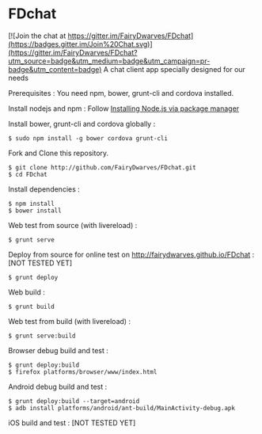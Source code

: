 # FDchat

[![Join the chat at https://gitter.im/FairyDwarves/FDchat](https://badges.gitter.im/Join%20Chat.svg)](https://gitter.im/FairyDwarves/FDchat?utm_source=badge&utm_medium=badge&utm_campaign=pr-badge&utm_content=badge)
A chat client app specially designed for our needs

Prerequisites :
You need npm, bower, grunt-cli and cordova installed.

Install nodejs and npm :
Follow [Installing Node.js via package manager](https://github.com/joyent/node/wiki/Installing-Node.js-via-package-manager) 

Install bower, grunt-cli and cordova globally :
```
$ sudo npm install -g bower cordova grunt-cli
```

Fork and Clone this repository.
```
$ git clone http://github.com/FairyDwarves/FDchat.git
$ cd FDchat
```
   
Install dependencies :
```
$ npm install
$ bower install
```

Web test from source (with livereload) :
```
$ grunt serve
```

Deploy from source for online test on http://fairydwarves.github.io/FDchat : [NOT TESTED YET]
```
$ grunt deploy
```
   
Web build :
```
$ grunt build
```

Web test from build (with livereload) :
```
$ grunt serve:build
```

Browser debug build and test :
```
$ grunt deploy:build
$ firefox platforms/browser/www/index.html
```

Android debug build and test :
```
$ grunt deploy:build --target=android
$ adb install platforms/android/ant-build/MainActivity-debug.apk
```

iOS build and test : [NOT TESTED YET]


